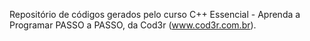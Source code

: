 Repositório de códigos gerados pelo curso C++ Essencial - Aprenda a Programar PASSO a PASSO, da Cod3r (www.cod3r.com.br).
